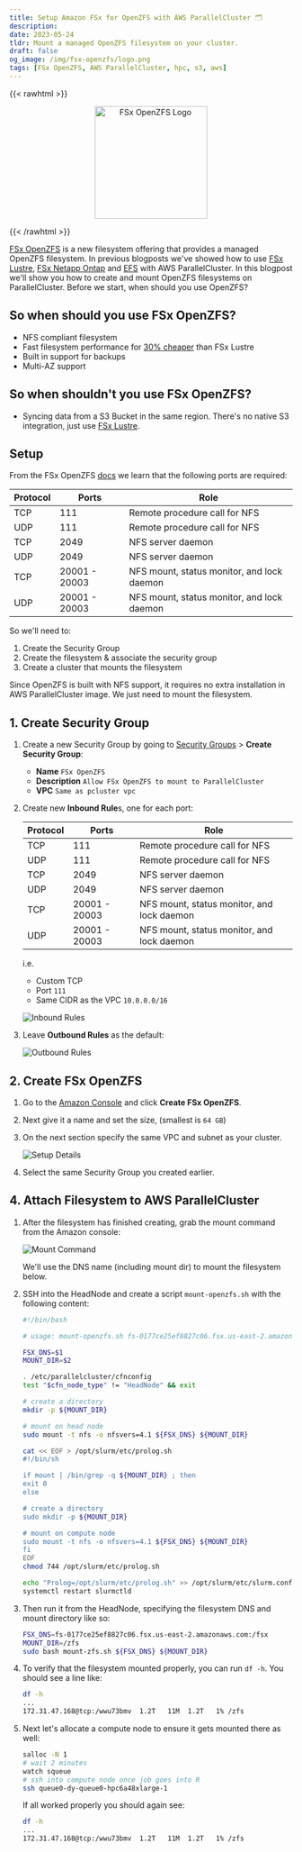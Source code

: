 ```yaml
---
title: Setup Amazon FSx for OpenZFS with AWS ParallelCluster 🗂
description:
date: 2023-05-24
tldr: Mount a managed OpenZFS filesystem on your cluster.
draft: false
og_image: /img/fsx-openzfs/logo.png
tags: [FSx OpenZFS, AWS ParallelCluster, hpc, s3, aws]
---
```


{{< rawhtml >}}
<p align="center">
    <img src='/img/fsx-openzfs/logo.png' alt='FSx OpenZFS Logo' style='border: 0px; width: 200px;' />
</p>
{{< /rawhtml >}}

[FSx OpenZFS](https://aws.amazon.com/fsx/openzfs/) is a new filesystem offering that provides a managed OpenZFS filesystem. In previous blogposts we've showed how to use [FSx Lustre](fsx-persistent-2-pcluster.html), [FSx Netapp Ontap](fsxn-pcluster.html) and [EFS](aws-parallelcluster-multi-fs.html) with AWS ParallelCluster. In this blogpost we'll show you how to create and mount OpenZFS filesystems on ParallelCluster. Before we start, when should you use OpenZFS?

## So when should you **use** FSx OpenZFS?

* NFS compliant filesystem
* Fast filesystem performance for [30% cheaper](https://aws.amazon.com/fsx/openzfs/pricing/) than FSx Lustre
* Built in support for backups
* Multi-AZ support

## So when shouldn't you use FSx OpenZFS?

* Syncing data from a S3 Bucket in the same region. There's no native S3 integration, just use [FSx Lustre](fsx-persistent-2-pcluster.html).

## Setup

From the FSx OpenZFS [docs](https://docs.aws.amazon.com/fsx/latest/OpenZFSGuide/limit-access-security-groups.html#create-security-group) we learn that the following ports are required:

| Protocol | Ports         | Role                                       |
|----------|---------------|--------------------------------------------|
| TCP      | 111           | Remote procedure call for NFS              |
| UDP      | 111           | Remote procedure call for NFS              |
| TCP      | 2049          | NFS server daemon                          |
| UDP      | 2049          | NFS server daemon                          |
| TCP      | 20001 - 20003 | NFS mount, status monitor, and lock daemon |
| UDP      | 20001 - 20003 | NFS mount, status monitor, and lock daemon |

So we'll need to:

1. Create the Security Group
2. Create the filesystem & associate the security group
3. Create a cluster that mounts the filesystem

Since OpenZFS is built with NFS support, it requires no extra installation in AWS ParallelCluster image. We just need to mount the filesystem.

## 1. Create Security Group

1. Create a new Security Group by going to [Security Groups](https://console.aws.amazon.com/ec2/v2/home?#SecurityGroups:) > **Create Security Group**:

    * **Name** `FSx OpenZFS`
    * **Description** `Allow FSx OpenZFS to mount to ParallelCluster`
    * **VPC** `Same as pcluster vpc`

2. Create new **Inbound Rule**s, one for each port:

    | Protocol | Ports         | Role                                       |
    |----------|---------------|--------------------------------------------|
    | TCP      | 111           | Remote procedure call for NFS              |
    | UDP      | 111           | Remote procedure call for NFS              |
    | TCP      | 2049          | NFS server daemon                          |
    | UDP      | 2049          | NFS server daemon                          |
    | TCP      | 20001 - 20003 | NFS mount, status monitor, and lock daemon |
    | UDP      | 20001 - 20003 | NFS mount, status monitor, and lock daemon |

    i.e.

    * Custom TCP
    * Port `111`
    * Same CIDR as the VPC `10.0.0.0/16`

    ![Inbound Rules](/img/fsx-openzfs/inbound.png)

3. Leave **Outbound Rules** as the default:

    ![Outbound Rules](/img/fsx-openzfs/outbound.png)

## 2. Create FSx OpenZFS

1. Go to the [Amazon Console](https://console.aws.amazon.com/fsx/home?#file-systems) and click **Create FSx OpenZFS**.
2. Next give it a name and set the size, (smallest is `64 GB`)
3. On the next section specify the same VPC and subnet as your cluster.

    ![Setup Details](/img/fsx-openzfs/setup.png)

4.  Select the same Security Group you created earlier.

## 4. Attach Filesystem to AWS ParallelCluster

1. After the filesystem has finished creating, grab the mount command from the Amazon console:

    ![Mount Command](/img/fsx-openzfs/mount.png)

    We'll use the DNS name (including mount dir) to mount the filesystem below.

2. SSH into the HeadNode and create a script `mount-openzfs.sh` with the following content:

    ```bash
    #!/bin/bash

    # usage: mount-openzfs.sh fs-0177ce25ef8827c06.fsx.us-east-2.amazonaws.com:/fsx /zfs

    FSX_DNS=$1
    MOUNT_DIR=$2

    . /etc/parallelcluster/cfnconfig
    test "$cfn_node_type" != "HeadNode" && exit

    # create a directory
    mkdir -p ${MOUNT_DIR}

    # mount on head node
    sudo mount -t nfs -o nfsvers=4.1 ${FSX_DNS} ${MOUNT_DIR}

    cat << EOF > /opt/slurm/etc/prolog.sh
    #!/bin/sh

    if mount | /bin/grep -q ${MOUNT_DIR} ; then
    exit 0
    else

    # create a directory
    sudo mkdir -p ${MOUNT_DIR}

    # mount on compute node
    sudo mount -t nfs -o nfsvers=4.1 ${FSX_DNS} ${MOUNT_DIR}
    fi
    EOF
    chmod 744 /opt/slurm/etc/prolog.sh

    echo "Prolog=/opt/slurm/etc/prolog.sh" >> /opt/slurm/etc/slurm.conf
    systemctl restart slurmctld
    ```

3. Then run it from the HeadNode, specifying the filesystem DNS and mount directory like so:

    ```bash
    FSX_DNS=fs-0177ce25ef8827c06.fsx.us-east-2.amazonaws.com:/fsx
    MOUNT_DIR=/zfs
    sudo bash mount-zfs.sh ${FSX_DNS} ${MOUNT_DIR}
    ```

4. To verify that the filesystem mounted properly, you can run `df -h`. You should see a line like:

    ```bash
    df -h
    ...
    172.31.47.168@tcp:/wwu73bmv  1.2T   11M  1.2T   1% /zfs
    ```

5. Next let's allocate a compute node to ensure it gets mounted there as well:

    ```bash
    salloc -N 1
    # wait 2 minutes
    watch squeue
    # ssh into compute node once job goes into R
    ssh queue0-dy-queue0-hpc6a48xlarge-1
    ```

    If all worked properly you should again see:

    ```bash
    df -h
    ...
    172.31.47.168@tcp:/wwu73bmv  1.2T   11M  1.2T   1% /zfs
    ```
